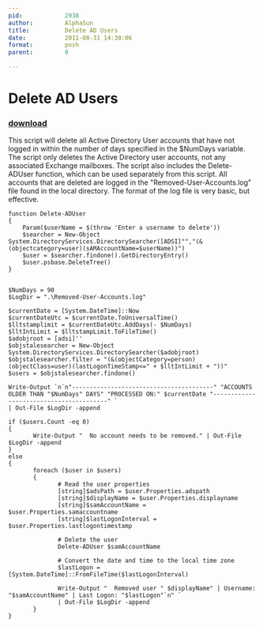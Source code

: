```yaml
---
pid:            2938
author:         AlphaSun
title:          Delete AD Users
date:           2011-08-31 14:38:06
format:         posh
parent:         0

---
```


# Delete AD Users

### [download](//scripts/2938.ps1)

This script will delete all Active Directory User accounts that have not logged in within the number of days specified in the $NumDays variable. The script only deletes the Active Directory user accounts, not any associated Exchange mailboxes. The script also includes the Delete-ADUser function, which can be used separately from this script. All accounts that are deleted are logged in the "Removed-User-Accounts.log" file found in the local directory. The format of the log file is very basic, but effective.

```posh
function Delete-ADUser
{
	Param($userName = $(throw 'Enter a username to delete'))
	$searcher = New-Object System.DirectoryServices.DirectorySearcher([ADSI]"","(&(objectcategory=user)(sAMAccountName=$userName))")
	$user = $searcher.findone().GetDirectoryEntry()
	$user.psbase.DeleteTree()
}


$NumDays = 90
$LogDir = ".\Removed-User-Accounts.log"

$currentDate = [System.DateTime]::Now
$currentDateUtc = $currentDate.ToUniversalTime()
$lltstamplimit = $currentDateUtc.AddDays(- $NumDays)
$lltIntLimit = $lltstampLimit.ToFileTime()
$adobjroot = [adsi]''
$objstalesearcher = New-Object System.DirectoryServices.DirectorySearcher($adobjroot)
$objstalesearcher.filter = "(&(objectCategory=person)(objectClass=user)(lastLogonTimeStamp<=" + $lltIntLimit + "))"
$users = $objstalesearcher.findone()

Write-Output `n`n"----------------------------------------" "ACCOUNTS OLDER THAN "$NumDays" DAYS" "PROCESSED ON:" $currentDate "----------------------------------------" `
| Out-File $LogDir -append

if ($users.Count -eq 0)
{
       Write-Output "  No account needs to be removed." | Out-File $LogDir -append
}
else
{
       foreach ($user in $users)
       {
              # Read the user properties
              [string]$adsPath = $user.Properties.adspath
              [string]$displayName = $user.Properties.displayname
              [string]$samAccountName = $user.Properties.samaccountname
              [string]$lastLogonInterval = $user.Properties.lastlogontimestamp
 
              # Delete the user
              Delete-ADUser $samAccountName
 
              # Convert the date and time to the local time zone
              $lastLogon = [System.DateTime]::FromFileTime($lastLogonInterval)
             
              Write-Output "  Removed user " $displayName" | Username: "$samAccountName" | Last Logon: "$lastLogon"`n" `
			  | Out-File $LogDir -append
       }
}

```
